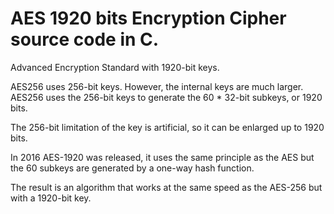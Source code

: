 # AES 1920 bits Encryption Cipher source code in C.
Advanced Encryption Standard with 1920-bit keys.

AES256 uses 256-bit keys. However, the internal keys are much larger.
AES256 uses the 256-bit keys to generate the 60 * 32-bit subkeys, or 1920 bits.

The 256-bit limitation of the key is artificial, so it can be enlarged up to 1920 bits.

In 2016 AES-1920 was released, it uses the same principle as the AES but the 60 subkeys are generated by a one-way hash function.

The result is an algorithm that works at the same speed as the AES-256 but with a 1920-bit key.
